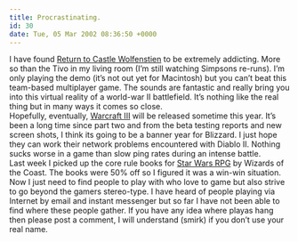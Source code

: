 ```yaml
---
title: Procrastinating.
id: 30
date: Tue, 05 Mar 2002 08:36:50 +0000
---
```


I have found [Return to Castle Wolfenstien](http://www.planetwolfenstein.com/) to be extremely addicting. More so than the Tivo in my living room (I’m still watching Simpsons re-runs). I’m only playing the demo (it’s not out yet for Macintosh) but you can’t beat this team-based multiplayer game. The sounds are fantastic and really bring you into this virtual reality of a world-war II battlefield. It’s nothing like the real thing but in many ways it comes so close.  
 Hopefully, eventually, [Warcraft III](http://www.insidemacgames.com/news/story.php?ArticleID=4955) will be released sometime this year. It’s been a long time since part two and from the beta testing reports and new screen shots, I think its going to be a banner year for Blizzard. I just hope they can work their network problems encountered with Diablo II. Nothing sucks worse in a game than slow ping rates during an intense battle.  
 Last week I picked up the core rule books for [Star Wars RPG](http://www.swrpga.com/cgi-bin/Ultimate.cgi) by Wizards of the Coast. The books were 50% off so I figured it was a win-win situation. Now I just need to find people to play with who love to game but also strive to go beyond the gamers stereo-type. I have heard of people playing via Internet by email and instant messenger but so far I have not been able to find where these people gather. If you have any idea where playas hang then please post a comment, I will understand (smirk) if you don’t use your real name.


